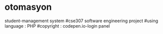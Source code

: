 # otomasyon
student-management system
#cse307 software engineering project
#using language : PHP
#copyright : codepen.io-login panel
